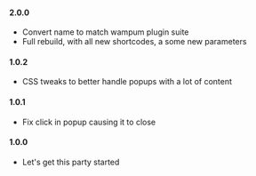 #### 2.0.0
* Convert name to match wampum plugin suite
* Full rebuild, with all new shortcodes, a some new parameters

#### 1.0.2
* CSS tweaks to better handle popups with a lot of content

#### 1.0.1
* Fix click in popup causing it to close

#### 1.0.0
* Let's get this party started